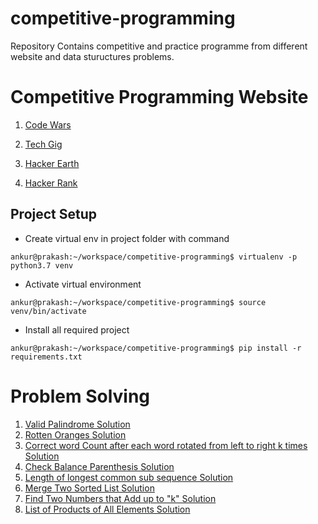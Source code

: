 # competitive-programming
Repository Contains competitive and practice programme from different website and data stuructures problems.

# Competitive Programming Website

1. [Code Wars](https://www.codewars.com/users/ankur5674u "Click to open Github")

2. [Tech Gig](https://www.techgig.com/ankur5674u "Click to open Github")

3. [Hacker Earth](https://www.hackerearth.com/@ankur5674u "Click to open Github")

4. [Hacker Rank](https://www.hackerrank.com/ankur5674u "Click to open Github")


## Project Setup

* Create virtual env in project folder with command
```console
ankur@prakash:~/workspace/competitive-programming$ virtualenv -p python3.7 venv
```

* Activate virtual environment
```console
ankur@prakash:~/workspace/competitive-programming$ source venv/bin/activate
```

* Install all required project
```console
ankur@prakash:~/workspace/competitive-programming$ pip install -r requirements.txt 
```
# Problem Solving

1. [Valid Palindrome Solution](https://github.com/ankur5674u/competitive-programming/blob/master/leet_code/palindrome.py "Click to open Solution")<br>
1. [Rotten Oranges Solution](https://github.com/ankur5674u/competitive-programming/blob/master/leet_code/rotten_oranges.py "Click to open Solution")<br>
1. [Correct word Count after each word rotated from left to right k times Solution](https://github.com/ankur5674u/competitive-programming/blob/master/code_wars/string_rotation.py "Click to open Solution")<br>
1. [Check Balance Parenthesis Solution](https://github.com/ankur5674u/competitive-programming/blob/master/code_wars/balance_parentheses.py "Click to open Solution")<br>
1. [Length of longest common sub sequence Solution](https://github.com/ankur5674u/competitive-programming/blob/master/leet_code/longest_common_sub_sequence.py "Click to open Solution")<br>
1. [Merge Two Sorted List Solution](https://github.com/ankur5674u/competitive-programming/blob/master/problem_solving/merge_two_sorted_list.py "Click to open Solution")<br>
1. [Find Two Numbers that Add up to "k" Solution](https://github.com/ankur5674u/competitive-programming/blob/master/problem_solving/sum_of_two_number_in_list_equal_to_given_number.py "Click to open Solution")<br>
1. [List of Products of All Elements Solution](https://github.com/ankur5674u/competitive-programming/blob/master/problem_solving/list_of_products_of_element.py "Click to open Solution")<br>

